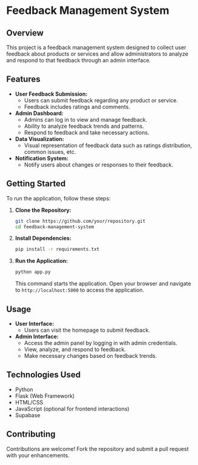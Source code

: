 # Feedback Management System

## Overview
This project is a feedback management system designed to collect user feedback about products or services and allow administrators to analyze and respond to that feedback through an admin interface.

## Features
- **User Feedback Submission:**
  - Users can submit feedback regarding any product or service.
  - Feedback includes ratings and comments.
- **Admin Dashboard:**
  - Admins can log in to view and manage feedback.
  - Ability to analyze feedback trends and patterns.
  - Respond to feedback and take necessary actions.
- **Data Visualization:**
  - Visual representation of feedback data such as ratings distribution, common issues, etc.
- **Notification System:**
  - Notify users about changes or responses to their feedback.

## Getting Started
To run the application, follow these steps:

1. **Clone the Repository:**
   ```bash
   git clone https://github.com/your/repository.git
   cd feedback-management-system
   ```

2. **Install Dependencies:**
   ```bash
   pip install -r requirements.txt
   ```

3. **Run the Application:**
   ```bash
   python app.py
   ```
   This command starts the application. Open your browser and navigate to `http://localhost:5000` to access the application.

## Usage
- **User Interface:**
  - Users can visit the homepage to submit feedback.
- **Admin Interface:**
  - Access the admin panel by logging in with admin credentials.
  - View, analyze, and respond to feedback.
  - Make necessary changes based on feedback trends.

## Technologies Used
- Python
- Flask (Web Framework)
- HTML/CSS
- JavaScript (optional for frontend interactions)
- Supabase 

## Contributing
Contributions are welcome! Fork the repository and submit a pull request with your enhancements.

